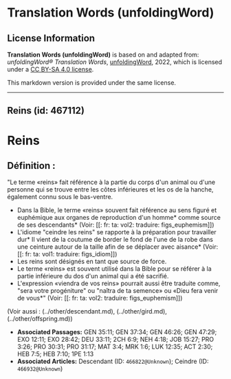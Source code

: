 # Translation Words (unfoldingWord)

## License Information

**Translation Words (unfoldingWord)** is based on and adapted from: _unfoldingWord® Translation Words_, [unfoldingWord](https://unfoldingword.org/utw), 2022, which is licensed under a [CC BY-SA 4.0 license](https://creativecommons.org/licenses/by-sa/4.0/legalcode.en).

This markdown version is provided under the same license.



--------------------------------

## Reins (id: 467112)

Reins
=====

Définition :
------------

"Le terme «reins» fait référence à la partie du corps d'un animal ou d'une personne qui se trouve entre les côtes inférieures et les os de la hanche, également connu sous le bas\-ventre.

* Dans la Bible, le terme «reins» souvent fait référence au sens figuré et euphémique aux organes de reproduction d'un homme\* comme source de ses descendants\* (Voir: \[\[: fr: ta: vol2: traduire: figs\_euphemism]])
* L'idiome "ceindre les reins" se rapporte à la préparation pour travailler dur\* Il vient de la coutume de border le fond de l'une de la robe dans une ceinture autour de la taille afin de se déplacer avec aisance\* (Voir: \[\[: fr: ta: vol1: traduire: figs\_idiom]])
* Les reins sont désignés en tant que source de force.
* Le terme «reins» est souvent utilisé dans la Bible pour se référer à la partie inférieure du dos d'un animal qui a été sacrifié.
* L'expression «viendra de vos reins» pourrait aussi être traduite comme, "sera votre progéniture" ou "naîtra de ta semence» ou «Dieu fera venir de vous\*" (Voir: \[\[: fr: ta: vol2: traduire: figs\_euphemism]])

(Voir aussi : (../other/descendant.md), (../other/gird.md), (../other/offspring.md))

* **Associated Passages:** GEN 35:11; GEN 37:34; GEN 46:26; GEN 47:29; EXO 12:11; EXO 28:42; DEU 33:11; 2CH 6:9; NEH 4:18; JOB 15:27; PRO 3:26; PRO 30:31; PRO 31:17; MAT 3:4; MRK 1:6; LUK 12:35; ACT 2:30; HEB 7:5; HEB 7:10; 1PE 1:13
* **Associated Articles:** Descendant (ID: `466822@Unknown`); Ceindre (ID: `466932@Unknown`)

